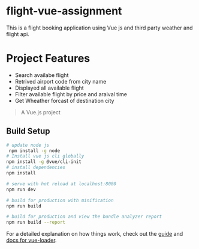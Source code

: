 # flight-vue-assignment
This is a flight booking application using Vue js and third party weather and flight api.

# Project Features
* Search availabe flight 
* Retrived airport code from city name
* Displayed all available flight
* Filter available flight by price and araival time
* Get Wheather forcast of destination city

> A Vue.js project

## Build Setup

``` bash
# update node js
 npm install -g node
# Install vue js cli globally
npm install -g @vue/cli-init
# install dependencies
npm install

# serve with hot reload at localhost:8080
npm run dev

# build for production with minification
npm run build

# build for production and view the bundle analyzer report
npm run build --report
```

For a detailed explanation on how things work, check out the [guide](http://vuejs-templates.github.io/webpack/) and [docs for vue-loader](http://vuejs.github.io/vue-loader).
